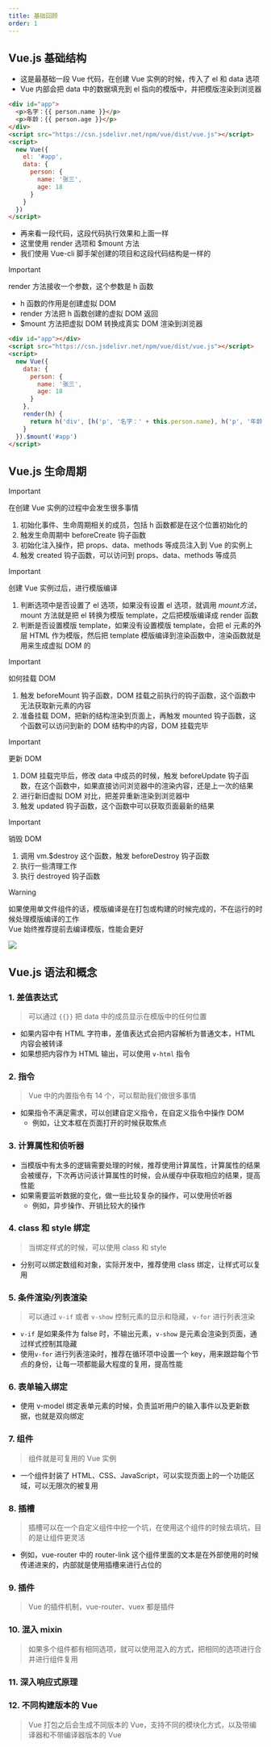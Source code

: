 ```yaml
---
title: 基础回顾
order: 1
---
```


## Vue.js 基础结构

- 这是最基础一段 Vue 代码，在创建 Vue 实例的时候，传入了 el 和 data 选项
- Vue 内部会把 data 中的数据填充到 el 指向的模版中，并把模版渲染到浏览器

```html
<div id="app">
  <p>名字：{{ person.name }}</p>
  <p>年龄：{{ person.age }}</p>
</div>
<script src="https://csn.jsdelivr.net/npm/vue/dist/vue.js"></script>
<script>
  new Vue({
    el: '#app',
    data: {
      person: {
        name: '张三',
        age: 18
      }
    }
  })
</script>
```

- 再来看一段代码，这段代码执行效果和上面一样
- 这里使用 render 选项和 $mount 方法
- 我们使用 Vue-cli 脚手架创建的项目和这段代码结构是一样的

> [!important]
> render 方法接收一个参数，这个参数是 h 函数
>
> - h 函数的作用是创建虚拟 DOM
> - render 方法把 h 函数创建的虚拟 DOM 返回
> - $mount 方法把虚拟 DOM 转换成真实 DOM 渲染到浏览器

```html
<div id="app"></div>
<script src="https://csn.jsdelivr.net/npm/vue/dist/vue.js"></script>
<script>
  new Vue({
    data: {
      person: {
        name: '张三',
        age: 18
      }
    },
    render(h) {
      return h('div', [h('p', '名字：' + this.person.name), h('p', '年龄：' + this.person.age)])
    }
  }).$mount('#app')
</script>
```

## Vue.js 生命周期

> [!important]
> 在创建 Vue 实例的过程中会发生很多事情
>
> 1. 初始化事件、生命周期相关的成员，包括 h 函数都是在这个位置初始化的
> 2. 触发生命周期中 beforeCreate 钩子函数
> 3. 初始化注入操作，把 props、data、methods 等成员注入到 Vue 的实例上
> 4. 触发 created 钩子函数，可以访问到 props、data、methods 等成员

> [!important]
> 创建 Vue 实例过后，进行模版编译
>
> 1. 判断选项中是否设置了 el 选项，如果没有设置 el 选项，就调用 $mount 方法，$mount 方法就是把 el 转换为模版 template，之后把模版编译成 render 函数
> 2. 判断是否设置模版 template，如果没有设置模版 template，会把 el 元素的外层 HTML 作为模版，然后把 template 模版编译到渲染函数中，渲染函数就是用来生成虚拟 DOM 的

> [!important]
> 如何挂载 DOM
>
> 1. 触发 beforeMount 钩子函数，DOM 挂载之前执行的钩子函数，这个函数中无法获取新元素的内容
> 2. 准备挂载 DOM，把新的结构渲染到页面上，再触发 mounted 钩子函数，这个函数可以访问到新的 DOM 结构中的内容，DOM 挂载完毕

> [!important]
> 更新 DOM
>
> 1. DOM 挂载完毕后，修改 data 中成员的时候，触发 beforeUpdate 钩子函数，在这个函数中，如果直接访问浏览器中的渲染内容，还是上一次的结果
> 2. 进行新旧虚拟 DOM 对比，把差异重新渲染到浏览器中
> 3. 触发 updated 钩子函数，这个函数中可以获取页面最新的结果

> [!important]
> 销毁 DOM
>
> 1. 调用 vm.$destroy 这个函数，触发 beforeDestroy 钩子函数
> 2. 执行一些清理工作
> 3. 执行 destroyed 钩子函数

> [!warning]
> 如果使用单文件组件的话，模版编译是在打包或构建的时候完成的，不在运行的时候处理模版编译的工作<br>
> Vue 始终推荐提前去编译模版，性能会更好

![](https://cdn.jsdmirror.com/gh/zxwin0125/image-repo/img/Frame/Vue/01.png)

## Vue.js 语法和概念

### 1. 差值表达式

> 可以通过 `{{}}` 把 data 中的成员显示在模版中的任何位置

- 如果内容中有 HTML 字符串，差值表达式会把内容解析为普通文本，HTML 内容会被转译
- 如果想把内容作为 HTML 输出，可以使用 `v-html` 指令

### 2. 指令

> Vue 中的内置指令有 14 个，可以帮助我们做很多事情

- 如果指令不满足需求，可以创建自定义指令，在自定义指令中操作 DOM
  - 例如，让文本框在页面打开的时候获取焦点

### 3. 计算属性和侦听器

- 当模版中有太多的逻辑需要处理的时候，推荐使用计算属性，计算属性的结果会被缓存，下次再访问该计算属性的时候，会从缓存中获取相应的结果，提高性能
- 如果需要监听数据的变化，做一些比较复杂的操作，可以使用侦听器
  - 例如，异步操作、开销比较大的操作

### 4. class 和 style 绑定

> 当绑定样式的时候，可以使用 class 和 style

- 分别可以绑定数组和对象，实际开发中，推荐使用 class 绑定，让样式可以复用

### 5. 条件渲染/列表渲染

> 可以通过 `v-if` 或者 `v-show` 控制元素的显示和隐藏，`v-for` 进行列表渲染

- `v-if` 是如果条件为 false 时，不输出元素，`v-show` 是元素会渲染到页面，通过样式控制其隐藏
- 使用`v-for` 进行列表渲染时，推荐在循环项中设置一个 key，用来跟踪每个节点的身份，让每一项都能最大程度的复用，提高性能

### 6. 表单输入绑定

- 使用 v-model 绑定表单元素的时候，负责监听用户的输入事件以及更新数据，也就是双向绑定

### 7. 组件

> 组件就是可复用的 Vue 实例

- 一个组件封装了 HTML、CSS、JavaScript，可以实现页面上的一个功能区域，可以无限次的被复用

### 8. 插槽

> 插槽可以在一个自定义组件中挖一个坑，在使用这个组件的时候去填坑，目的是让组件更灵活

- 例如，vue-router 中的 router-link 这个组件里面的文本是在外部使用的时候传递进来的，内部就是使用插槽来进行占位的

### 9. 插件

> Vue 的插件机制，vue-router、vuex 都是插件

### 10. 混入 mixin

> 如果多个组件都有相同选项，就可以使用混入的方式，把相同的选项进行合并进行组件复用

### 11. 深入响应式原理

### 12. 不同构建版本的 Vue

> Vue 打包之后会生成不同版本的 Vue，支持不同的模块化方式，以及带编译器和不带编译器版本的 Vue
